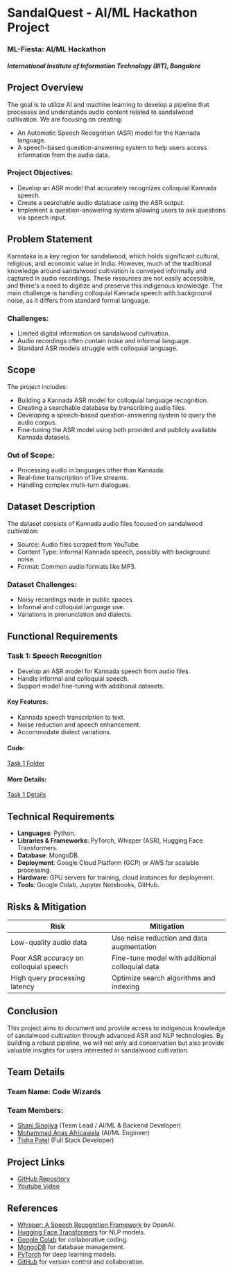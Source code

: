 # SandalQuest - AI/ML Hackathon Project

### ML-Fiesta: AI/ML Hackathon

##### International Institute of Information Technology (IIIT), Bangalore

## Project Overview​

The goal is to utilize AI and machine learning to develop a pipeline that processes and understands audio content related to sandalwood cultivation. We are focusing on creating:

- An Automatic Speech Recognition (ASR) model for the Kannada language.
- A speech-based question-answering system to help users access information from the audio data.​

### Project Objectives:​

- Develop an ASR model that accurately recognizes colloquial Kannada speech.
- Create a searchable audio database using the ASR output.
- Implement a question-answering system allowing users to ask questions via speech input.

## Problem Statement​

Karnataka is a key region for sandalwood, which holds significant cultural, religious, and economic value in India. However, much of the traditional knowledge around sandalwood cultivation is conveyed informally and captured in audio recordings. These resources are not easily accessible, and there's a need to digitize and preserve this indigenous knowledge. The main challenge is handling colloquial Kannada speech with background noise, as it differs from standard formal language.​

### Challenges:​

- Limited digital information on sandalwood cultivation.​
- Audio recordings often contain noise and informal language.​
- Standard ASR models struggle with colloquial language.​

## Scope

The project includes:​

- Building a Kannada ASR model for colloquial language recognition.​
- Creating a searchable database by transcribing audio files.​
- Developing a speech-based question-answering system to query the audio corpus.​
- Fine-tuning the ASR model using both provided and publicly available Kannada datasets.​

### Out of Scope:​

- Processing audio in languages other than Kannada.​
- Real-time transcription of live streams.​
- Handling complex multi-turn dialogues.​

## Dataset Description​

The dataset consists of Kannada audio files focused on sandalwood cultivation:

- Source: Audio files scraped from YouTube.
- Content Type: Informal Kannada speech, possibly with background noise.
- Format: Common audio formats like MP3.

### Dataset Challenges:

- Noisy recordings made in public spaces.
- Informal and colloquial language use.
- Variations in pronunciation and dialects.

## Functional Requirements

### Task 1: Speech Recognition

- Develop an ASR model for Kannada speech from audio files.
- Handle informal and colloquial speech.
- Support model fine-tuning with additional datasets.

#### Key Features:

- Kannada speech transcription to text.
- Noise reduction and speech enhancement.
- Accommodate dialect variations.

#### Code:

[Task 1 Folder](./Task%201/)

#### More Details:

[Task 1 Details](./Task%201/README.md)

## Technical Requirements

- **Languages**: Python.
- **Libraries & Frameworks**: PyTorch, Whisper (ASR), Hugging Face Transformers.
- **Database**: MongoDB.
- **Deployment**: Google Cloud Platform (GCP) or AWS for scalable processing.
- **Hardware**: GPU servers for training, cloud instances for deployment.
- **Tools**: Google Colab, Jupyter Notebooks, GitHub.

## Risks & Mitigation

| **Risk**                               | **Mitigation**                                  |
| -------------------------------------- | ----------------------------------------------- |
| Low-quality audio data                 | Use noise reduction and data augmentation       |
| Poor ASR accuracy on colloquial speech | Fine-tune model with additional colloquial data |
| High query processing latency          | Optimize search algorithms and indexing         |

## Conclusion

This project aims to document and provide access to indigenous knowledge of sandalwood cultivation through advanced ASR and NLP technologies. By building a robust pipeline, we will not only aid conservation but also provide valuable insights for users interested in sandalwood cultivation.

## Team Details

### Team Name: Code Wizards

### Team Members:

- [Shani Sinojiya](https://www.shanisinojiya.tech) (Team Lead / AI/ML & Backend Developer)
- [Mohammad Anas Africawala](https://linkedin.com/in/mohammad-anas-africawala/) (AI/ML Engineer)
- [Tisha Patel](https://www.linkedin.com/in/tiisha13/) (Full Stack Developer)

## Project Links

- [GitHub Repository](https://github.com/Shani-Sinojiya/SandalQuest.git)
- [Youtube Video](https://www.youtube.com/watch?v=)

## References

- [Whisper: A Speech Recognition Framework](https://openai.com/index/whisper/) by OpenAI.
- [Hugging Face Transformers](https://huggingface.co/transformers/) for NLP models.
- [Google Colab](https://colab.research.google.com/) for collaborative coding.
- [MongoDB](https://www.mongodb.com/) for database management.
- [PyTorch](https://pytorch.org/) for deep learning models.
- [GitHub](https://www.github.com/) for version control and collaboration.
